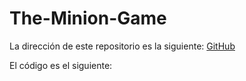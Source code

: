 # The-Minion-Game
La dirección de este repositorio es la siguiente: [GitHub](https://github.com/joseluis031/The-Minion-Game.git)

El código es el siguiente:


